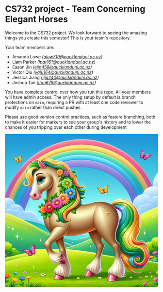 # CS732 project - Team Concerning Elegant Horses

Welcome to the CS732 project. We look forward to seeing the amazing things you create this semester! This is your team's repository.

Your team members are:

- Amanda Lowe _(alow719@aucklanduni.ac.nz)_
- Liam Parker _(lpar161@aucklanduni.ac.nz)_
- Eason Jin _(ejin458@aucklanduni.ac.nz)_
- Victor Qiu _(vqiu164@aucklanduni.ac.nz)_
- Jessica Jiang _(jjia240@aucklanduni.ac.nz)_
- Joshua Tan _(jtan678@aucklanduni.ac.nz)_

You have complete control over how you run this repo. All your members will have admin access. The only thing setup by default is branch protections on `main`, requiring a PR with at least one code reviewer to modify `main` rather than direct pushes.

Please use good version control practices, such as feature branching, both to make it easier for markers to see your group's history and to lower the chances of you tripping over each other during development

![](./Concerning%20Elegant%20Horses.png)
